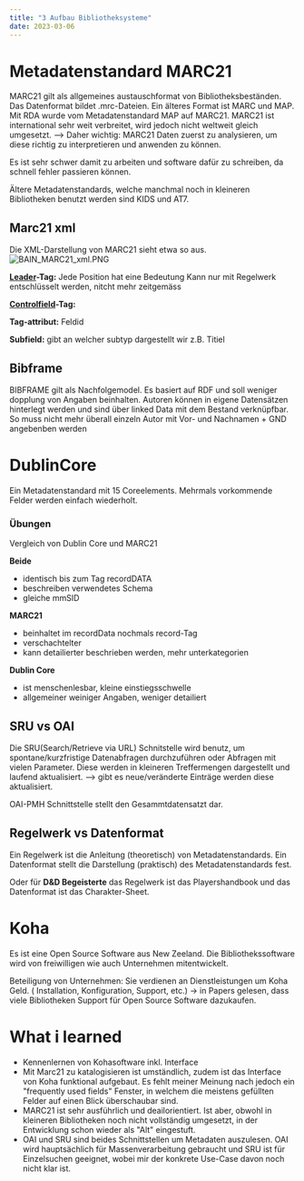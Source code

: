 ```yaml
---
title: "3 Aufbau Bibliotheksysteme"
date: 2023-03-06
---
```

# Metadatenstandard MARC21
MARC21 gilt als allgemeines austauschformat von Bibliotheksbeständen. Das Datenformat bildet .mrc-Dateien. Ein älteres Format ist MARC und MAP. Mit RDA wurde vom Metadatenstandard MAP auf MARC21. MARC21 ist international sehr weit verbreitet, wird jedoch nicht weltweit gleich umgesetzt. 
--> Daher wichtig: MARC21 Daten zuerst zu analysieren, um diese richtig zu interpretieren und anwenden zu können.

Es ist sehr schwer damit zu arbeiten und software dafür zu schreiben, da schnell fehler passieren können.

Ältere Metadatenstandards, welche manchmal noch in kleineren Bibliotheken benutzt werden sind KIDS und AT7.

## Marc21 xml
Die XML-Darstellung von MARC21 sieht etwa so aus.
![BAIN_MARC21_xml.PNG](/BAIN/assets/BAIN_MARC21_xml.png)

**[Leader](https://www.loc.gov/marc/bibliographic/bdleader.html)-Tag:** Jede Position hat eine Bedeutung 
Kann nur mit Regelwerk entschlüsselt werden, nitcht mehr zeitgemäss

**[Controlfield](https://www.loc.gov/marc/bibliographic/bd00x.html)-Tag:** 

**Tag-attribut:** Feldid

**Subfield:** gibt an welcher subtyp dargestellt wir z.B. Titiel

## Bibframe
BIBFRAME gilt als Nachfolgemodel. Es basiert auf RDF und soll weniger dopplung von Angaben beinhalten. Autoren können in eigene Datensätzen hinterlegt werden und sind über linked Data mit dem Bestand verknüpfbar. So muss nicht mehr überall einzeln Autor mit Vor- und Nachnamen + GND angebenben werden

# DublinCore
Ein Metadatenstandard mit 15 Coreelements.
Mehrmals vorkommende Felder werden einfach wiederholt.

### Übungen
Vergleich von Dublin Core und MARC21

**Beide**
- identisch bis zum Tag recordDATA 
- beschreiben verwendetes Schema
- gleiche mmSID


**MARC21**
- beinhaltet im recordData nochmals record-Tag
- verschachtelter
- kann detailierter beschrieben werden, mehr unterkategorien

**Dublin Core**
- ist menschenlesbar, kleine einstiegsschwelle
- allgemeiner weiniger Angaben, weniger detailiert

## SRU vs OAI
Die SRU(Search/Retrieve via URL) Schnitstelle wird benutz, um spontane/kurzfristige Datenabfragen durchzuführen oder Abfragen mit vielen Parameter. Diese werden in kleineren Treffermengen dargestellt und laufend aktualisiert.
--> gibt es neue/veränderte Einträge werden diese aktualisiert.

OAI-PMH Schnittstelle stellt den Gesammtdatensatzt dar.

## Regelwerk vs Datenformat
Ein Regelwerk ist die Anleitung (theoretisch) von Metadatenstandards. Ein Datenformat stellt die Darstellung (praktisch) des Metadatenstandards fest.

Oder für **D&D Begeisterte** das Regelwerk ist das Playershandbook und das Datenformat ist das Charakter-Sheet.

# Koha
Es ist eine Open Source Software aus New Zeeland. Die Bibliothekssoftware wird von freiwilligen wie auch Unternehmen mitentwickelt.

Beteiligung von Unternehmen: Sie verdienen an Dienstleistungen um Koha Geld. ( Installation, Konfiguration, Support, etc.)
-> in Papers gelesen, dass viele Bibliotheken Support für Open Source Software dazukaufen. 

# What i learned
- Kennenlernen von Kohasoftware inkl. Interface
- Mit Marc21 zu katalogisieren ist umständlich, zudem ist das Interface von Koha funktional aufgebaut. Es fehlt meiner Meinung nach jedoch ein "frequently used fields" Fenster, in welchem die meistens gefüllten Felder auf einen Blick überschaubar sind.
- MARC21 ist sehr ausführlich und deailorientiert. Ist aber, obwohl in kleineren Bibliotheken noch nicht vollständig umgesetzt, in der Entwicklung schon wieder als "Alt" eingestuft.
- OAI und SRU sind beides Schnittstellen um Metadaten auszulesen. OAI wird hauptsächlich für Massenverarbeitung gebraucht und SRU ist für Einzelsuchen geeignet, wobei mir der konkrete Use-Case davon noch nicht klar ist.